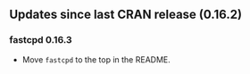 ## Updates since last CRAN release (0.16.2)

### fastcpd 0.16.3

*   Move `fastcpd` to the top in the README.
